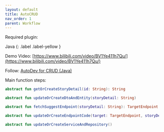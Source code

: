 ```yaml
---
layout: default
title: AutoCRUD
nav_order: 1
parent: Workflow
---
```


Required plugin:

Java
{: .label .label-yellow }

Demo Video: [https://www.bilibili.com/video/BV1Ye411h7Qu/](https://www.bilibili.com/video/BV1Ye411h7Qu/)

Follow: [AutoDev for CRUD (Java) ](/features/auto-dev)

Main function steps:

```kotlin
abstract fun getOrCreateStoryDetail(id: String): String

abstract fun updateOrCreateDtoAndEntity(storyDetail: String)

abstract fun fetchSuggestEndpoint(storyDetail: String): TargetEndpoint

abstract fun updateOrCreateEndpointCode(target: TargetEndpoint, storyDetail: String)

abstract fun updateOrCreateServiceAndRepository()
```